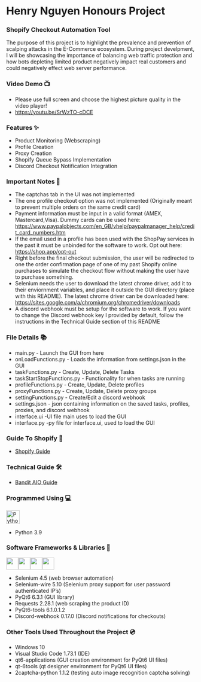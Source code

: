 # Henry Nguyen Honours Project

### Shopify Checkout Automation Tool

<p>The purpose of this project is to highlight the prevalence and prevention of scalping attacks in the
E-Commerce ecosystem. During project develpment, I will be showcasing the importance of balancing web traffic protection and how bots depleting limited product negatively impact real customers and could negatively effect web server performance.</p>

### Video Demo 📺
- Please use full screen and choose the highest picture quality in the video player!
- https://youtu.be/SrWzTO-cDCE

### Features ✨

- Product Monitoring (Webscraping)
- Profile Creation
- Proxy Creation
- Shopify Queue Bypass Implementation
- Discord Checkout Notification Integration

### Important Notes 📝

- The captchas tab in the UI was not implemented
- The one profile checkout option was not implemented (Originally meant to prevent multiple orders on the same credit card)
- Payment information must be input in a valid format (AMEX, Mastercard,Visa). Dummy cards can be used here: https://www.paypalobjects.com/en_GB/vhelp/paypalmanager_help/credit_card_numbers.htm
- If the email used in a profile has been used with the ShopPay services in the past it must be unbinded for the software to work. Opt out here: https://shop.app/opt-out
- Right before the final checkout submission, the user will be redirected to one the order confirmation page of one of my past Shopify online purchases to simulate the checkout flow without making the user have to purchase something.
- Selenium needs the user to download the latest chrome driver, add it to their enviornment variables, and place it outside the GUI directory (place with this README).
The latest chrome driver can be downloaded here: https://sites.google.com/a/chromium.org/chromedriver/downloads
- A discord webhook must be setup for the software to work. If you want to change the Discord webhook key I provided by default, follow the instructions in the Technical Guide section of this README

### File Details 📚
- main.py - Launch the GUI from here
- onLoadFunctions.py - Loads the information from settings.json in the GUI
- taskFunctions.py - Create, Update, Delete Tasks 
- taskStartStopFunctions.py - Functionality for when tasks are running
- profileFunctions.py - Create, Update, Delete profiles
- proxyFunctions.py - Create, Update, Delete proxy groups
- settingFunctions.py - Create/Edit a discord webhook
- settings.json - json containing information on the saved tasks, profiles, proxies, and discord webhook
- interface.ui  -UI file main uses to load the GUI
- interface.py  -py file for interface.ui, used to load the GUI

### Guide To Shopify 📁

- <p><a href="https://docs.google.com/presentation/d/1sz8ChZtQNIseWiH6DCc-wJ791BlAlRy8oH1arS1TfHI/edit?usp=sharing">Shopify Guide</a></p>

### Technical Guide 🛠

- <p><a href="https://docs.google.com/document/d/1TjBO5ME-s_Xvvzj3_z5gz0XJhiPSwRK_Nzy4KqFQHkM/edit?usp=sharing">Bandit AIO Guide</a></p>

### Programmed Using 💻

<p align="left">
<a href="https://www.python.org/" target="_blank" rel="noreferrer"><img src="https://raw.githubusercontent.com/danielcranney/readme-generator/main/public/icons/skills/python-colored.svg" width="36" height="36" alt="Python" /></a>
</p>

- Python 3.9

### Software Frameworks & Libraries 📀

<p align="left"> <a href="https://playwright.dev/python/docs/intro" target="_blank" rel="noreferrer"><img src="https://yt3.ggpht.com/9y13pxP3xxovml6W83D4Kbq4joCA-WaKy01i1BAihK6315sPq7z_oTIa3YdGa7ws4k4aaRbf=s900-c-k-c0x00ffffff-no-rj" width="32" height="32" /></a><a href="https://requests.readthedocs.io/en/latest/" target="_blank" rel="noreferrer"><img src="https://upload.wikimedia.org/wikipedia/commons/a/aa/Requests_Python_Logo.png" width="32" height="32" /></a><a href="https://pypi.org/project/discord-webhook/" target="_blank" rel="noreferrer"><img src="https://pypi.org/static/images/logo-small.95de8436.svg" width="32" height="32" /></a><a href="https://pypi.org/project/PyQt6/" target="_blank" rel="noreferrer"><img src="https://upload.wikimedia.org/wikipedia/commons/thumb/e/e6/Python_and_Qt.svg/1200px-Python_and_Qt.svg.png" width="32" height="32" /></a></p>

- Selenium 4.5 (web browser automation)
- Selenium-wire 5.10 (Selenium proxy support for user password authenticated IP’s)
- PyQt6 6.3.1 (GUI library)
- Requests 2.28.1 (web scraping the product ID)
- PyQt6-tools 6.1.0.1.2
- Discord-webhook 0.17.0 (Discord notifications for checkouts)

### Other Tools Used Throughout the Project 💿
- Windows 10
- Visual Studio Code 1.73.1 (IDE)
- qt6-applications (GUI creation environment for PyQt6 UI files)
- qt-6tools (qt designer environment for PyQt6 UI files)
- 2captcha-python 1.1.2 (testing auto image recognition captcha solving)
